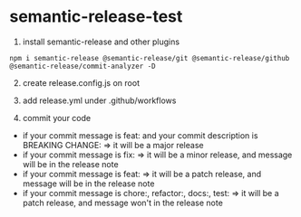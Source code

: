 # semantic-release-test
1. install semantic-release and other plugins
```
npm i semantic-release @semantic-release/git @semantic-release/github @semantic-release/commit-analyzer -D
```

2. create release.config.js on root

3. add release.yml under .github/workflows


4. commit your code

* if your commit message is feat: and your commit description is BREAKING CHANGE: 
=> it will be a major release
* if your commit message is fix: => it will be a minor release, and message will be in the release note
* if your commit message is feat: => it will be a patch release, and message will be in the release note
* if your commit message is chore:, refactor:, docs:, test: => it will be a patch release, and message won't in the release note
